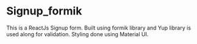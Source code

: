 # Signup_formik
This is a ReactJs Signup form. Built using formik library and Yup library is used along for validation. Styling done using Material UI.
